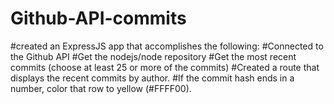 # Github-API-commits

#created an ExpressJS app that accomplishes the following:
  #Connected to the Github API
  #Get the nodejs/node repository
  #Get the most recent commits (choose at least 25 or more of the commits)
  #Created a route that displays the recent commits by author.
  #If the commit hash ends in a number, color that row to yellow (#FFFF00).
